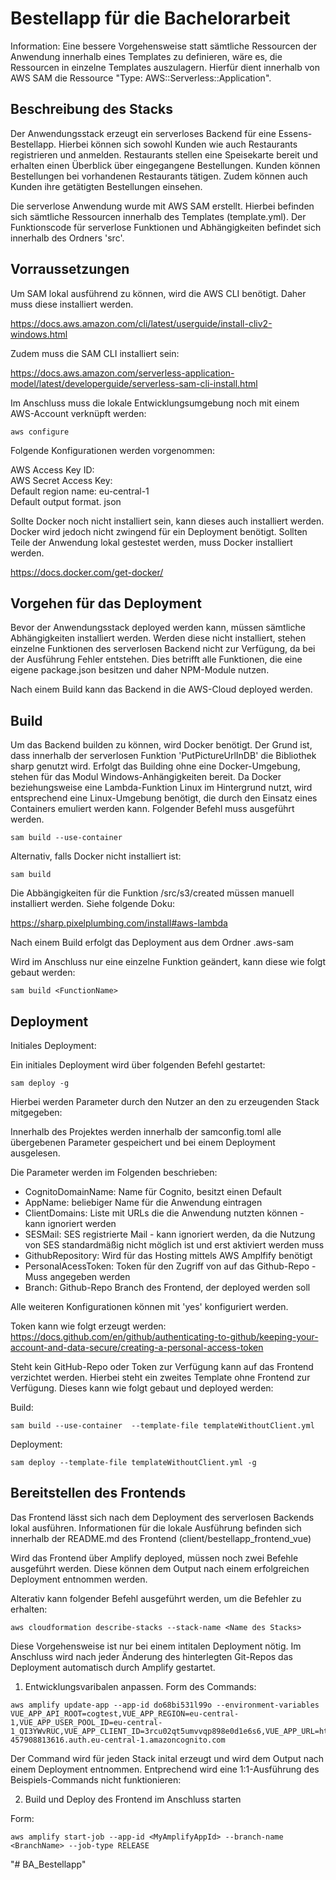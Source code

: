 # Bestellapp für die Bachelorarbeit

Information: Eine bessere Vorgehensweise statt sämtliche Ressourcen der Anwendung innerhalb eines Templates zu definieren, wäre es, die Ressourcen in einzelne Templates auszulagern.
Hierfür dient innerhalb von AWS SAM die Ressource "Type: AWS::Serverless::Application". 

## Beschreibung des Stacks

Der Anwendungsstack erzeugt ein serverloses Backend für eine Essens-Bestellapp.
Hierbei können sich sowohl Kunden wie auch Restaurants registrieren und anmelden.
Restaurants stellen eine Speisekarte bereit und erhalten einen Überblick über eingegangene Bestellungen.
Kunden können Bestellungen bei vorhandenen Restaurants tätigen. Zudem können auch Kunden ihre getätigten Bestellungen einsehen.

Die serverlose Anwendung wurde mit AWS SAM erstellt. Hierbei befinden sich sämtliche Ressourcen innerhalb des Templates (template.yml). Der Funktionscode für serverlose Funktionen und Abhängigkeiten befindet sich innerhalb des Ordners 'src'.

## Vorraussetzungen

Um SAM lokal ausführend zu können, wird die AWS CLI benötigt. Daher muss diese installiert werden.

https://docs.aws.amazon.com/cli/latest/userguide/install-cliv2-windows.html

Zudem muss die SAM CLI installiert sein:

https://docs.aws.amazon.com/serverless-application-model/latest/developerguide/serverless-sam-cli-install.html

Im Anschluss muss die lokale Entwicklungsumgebung noch mit einem AWS-Account verknüpft werden:

```
aws configure
```

Folgende Konfigurationen werden vorgenommen:

AWS Access Key ID: <Ihr AWS Access Key> <br>
AWS Secret Access Key: <Ihr Secret> <br>
Default region name: eu-central-1 <br>
Default output format. json <br>

Sollte Docker noch nicht installiert sein, kann dieses auch installiert werden. Docker wird jedoch nicht zwingend für ein Deployment benötigt.
Sollten Teile der Anwendung lokal gestestet werden, muss Docker installiert werden.

https://docs.docker.com/get-docker/

## Vorgehen für das Deployment

Bevor der Anwendungsstack deployed werden kann, müssen sämtliche Abhängigkeiten installiert werden.
Werden diese nicht installiert, stehen einzelne Funktionen des serverlosen Backend nicht zur Verfügung, da bei der Ausführung Fehler entstehen. Dies betrifft alle Funktionen, die eine eigene package.json besitzen und daher NPM-Module nutzen.

Nach einem Build kann das Backend in die AWS-Cloud deployed werden.

## Build

Um das Backend builden zu können, wird Docker benötigt. Der Grund ist, dass innerhalb der serverlosen Funktion 'PutPictureUrlInDB' die Bibliothek sharp genutzt wird. Erfolgt das Building ohne eine Docker-Umgebung, stehen für das Modul Windows-Anhängigkeiten bereit. Da Docker beziehungsweise eine Lambda-Funktion Linux im Hintergrund nutzt, wird entsprechend eine Linux-Umgebung benötigt, die durch den Einsatz eines Containers emuliert werden kann.
Folgender Befehl muss ausgeführt werden.

```
sam build --use-container
```

Alternativ, falls Docker nicht installiert ist:

```
sam build
```

Die Abbängigkeiten für die Funktion /src/s3/created müssen manuell installiert werden. Siehe folgende Doku:

https://sharp.pixelplumbing.com/install#aws-lambda

Nach einem Build erfolgt das Deployment aus dem Ordner .aws-sam

Wird im Anschluss nur eine einzelne Funktion geändert, kann diese wie folgt gebaut werden:

```
sam build <FunctionName>
```

## Deployment

Initiales Deployment:

Ein initiales Deployment wird über folgenden Befehl gestartet:

```
sam deploy -g
```

Hierbei werden Parameter durch den Nutzer an den zu erzeugenden Stack mitgegeben:

Innerhalb des Projektes werden innerhalb der samconfig.toml alle übergebenen Parameter gespeichert und bei einem Deployment ausgelesen.

Die Parameter werden im Folgenden beschrieben:

- CognitoDomainName: Name für Cognito, besitzt einen Default
- AppName: beliebiger Name für die Anwendung eintragen
- ClientDomains: Liste mit URLs die die Anwendung nutzten können - kann ignoriert werden
- SESMail: SES registrierte Mail - kann ignoriert werden, da die Nutzung von SES standardmäßig nicht möglich ist und erst aktiviert werden muss
- GithubRepository: Wird für das Hosting mittels AWS Amplfify benötigt
- PersonalAcessToken: Token für den Zugriff von auf das Github-Repo - Muss angegeben werden
- Branch: Github-Repo Branch des Frontend, der deployed werden soll

Alle weiteren Konfigurationen können mit 'yes' konfiguriert werden.

Token kann wie folgt erzeugt werden:
https://docs.github.com/en/github/authenticating-to-github/keeping-your-account-and-data-secure/creating-a-personal-access-token

Steht kein GitHub-Repo oder Token zur Verfügung kann auf das Frontend verzichtet werden.
Hierbei steht ein zweites Template ohne Frontend zur Verfügung. Dieses kann wie folgt gebaut und deployed werden:

Build:

```
sam build --use-container  --template-file templateWithoutClient.yml
```

Deployment:

```
sam deploy --template-file templateWithoutClient.yml -g
```

## Bereitstellen des Frontends

Das Frontend lässt sich nach dem Deployment des serverlosen Backends lokal ausführen.
Informationen für die lokale Ausführung befinden sich innerhalb der README.md des Frontend (client/bestellapp_frontend_vue)

Wird das Frontend über Amplify deployed, müssen noch zwei Befehle ausgeführt werden. Diese können dem Output nach einem erfolgreichen Deployment entnommen werden.

Alterativ kann folgender Befehl ausgeführt werden, um die Befehler zu erhalten:

```
aws cloudformation describe-stacks --stack-name <Name des Stacks>
```

Diese Vorgehensweise ist nur bei einem intitalen Deployment nötig. Im Anschluss wird nach jeder Änderung des hinterlegten Git-Repos das Deployment automatisch durch Amplify gestartet.

1. Entwicklungsvaribalen anpassen. Form des Commands:

```
aws amplify update-app --app-id do68bi531l99o --environment-variables VUE_APP_API_ROOT=cogtest,VUE_APP_REGION=eu-central-1,VUE_APP_USER_POOL_ID=eu-central-1_QI3YWvRUC,VUE_APP_CLIENT_ID=3rcu02qt5umvvqp898e0d1e6s6,VUE_APP_URL=https://cogtest-457908813616.auth.eu-central-1.amazoncognito.com
```

Der Command wird für jeden Stack inital erzeugt und wird dem Output nach einem Deployment entnommen. Entprechend wird eine 1:1-Ausführung des Beispiels-Commands nicht funktionieren:

2. Build und Deploy des Frontend im Anschluss starten

Form:

```
aws amplify start-job --app-id <MyAmplifyAppId> --branch-name <BranchName> --job-type RELEASE
```
"# BA_Bestellapp" 
